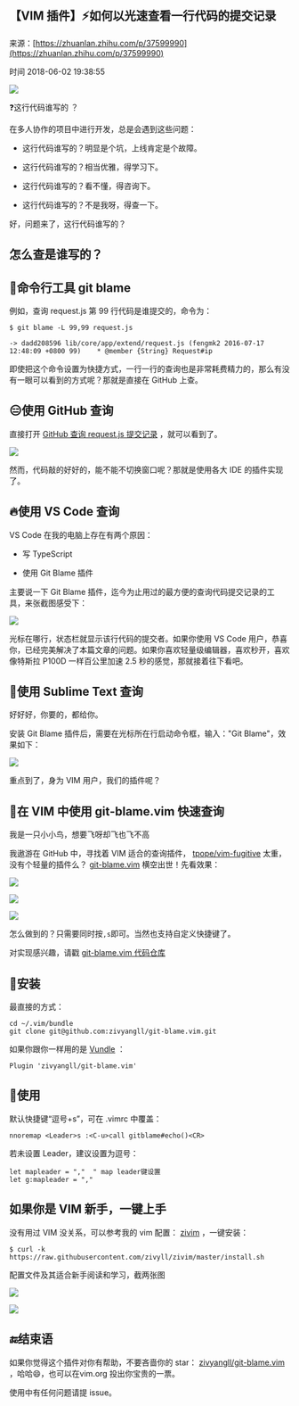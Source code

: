 ## 【VIM 插件】⚡如何以光速查看一行代码的提交记录

来源：[https://zhuanlan.zhihu.com/p/37599990](https://zhuanlan.zhihu.com/p/37599990)

时间 2018-06-02 19:38:55

 
![][0]
 
:question:这行代码谁写的 ？
 
在多人协作的项目中进行开发，总是会遇到这些问题：
 
- 这行代码谁写的？明显是个坑，上线肯定是个故障。
 
- 这行代码谁写的？相当优雅，得学习下。
 
- 这行代码谁写的？看不懂，得咨询下。
 
- 这行代码谁写的？不是我呀，得查一下。
 
好，问题来了，这行代码谁写的？
 
## 怎么查是谁写的？
 
## :anger:命令行工具 git blame
 
例如，查询 request.js 第 99 行代码是谁提交的，命令为：
 
``` 
$ git blame -L 99,99 request.js

-> dadd208596 lib/core/app/extend/request.js (fengmk2 2016-07-17 12:48:09 +0800 99)    * @member {String} Request#ip
```
 
即使把这个命令设置为快捷方式，一行一行的查询也是非常耗费精力的，那么有没有一眼可以看到的方式呢？那就是直接在 GitHub 上查。
 
## :expressionless:使用 GitHub 查询
 
直接打开 [GitHub 查询 request.js 提交记录][9] ，就可以看到了。
 
 ![][1]
 
然而，代码敲的好好的，能不能不切换窗口呢？那就是使用各大 IDE 的插件实现了。
 
## :fire:使用 VS Code 查询
 
VS Code 在我的电脑上存在有两个原因：
 
- 写 TypeScript
 
- 使用 Git Blame 插件
 
主要说一下 Git Blame 插件，迄今为止用过的最方便的查询代码提交记录的工具，来张截图感受下：
 
 ![][2]
 
光标在哪行，状态栏就显示该行代码的提交者。如果你使用 VS Code 用户，恭喜你，已经完美解决了本篇文章的问题。如果你喜欢轻量级编辑器，喜欢秒开，喜欢像特斯拉 P100D 一样百公里加速 2.5 秒的感觉，那就接着往下看吧。
 
## :star2:使用 Sublime Text 查询
 
好好好，你要的，都给你。
 
安装 Git Blame 插件后，需要在光标所在行启动命令框，输入："Git Blame"，效果如下：
 
 ![][3]
 
重点到了，身为 VIM 用户，我们的插件呢？
 
## :rocket:在 VIM 中使用 git-blame.vim 快速查询
 
我是一只小小鸟，想要飞呀却飞也飞不高
 
我遨游在 GitHub 中，寻找着 VIM 适合的查询插件， [tpope/vim-fugitive][10] 太重，没有个轻量的插件么？ [git-blame.vim][11] 横空出世！先看效果：
 
 ![][4]
 
 ![][5]
 
 ![][6]
 
怎么做到的？只需要同时按`,s`即可。当然也支持自定义快捷键了。
 
对实现感兴趣，请戳 [git-blame.vim 代码仓库][12]
 
## :wrench:安装
 
最直接的方式：
 
``` 
cd ~/.vim/bundle
git clone git@github.com:zivyangll/git-blame.vim.git
```
 
如果你跟你一样用的是 [Vundle][13] ：
 
``` 
Plugin 'zivyangll/git-blame.vim'
```
 
## :clap:使用
 
默认快捷键“逗号+s”，可在 .vimrc 中覆盖：
 
``` 
nnoremap <Leader>s :<C-u>call gitblame#echo()<CR>
```
 
若未设置 Leader，建议设置为逗号：
 
``` 
let mapleader = ","  " map leader键设置
let g:mapleader = ","
```
 
## 如果你是 VIM 新手，一键上手
 
没有用过 VIM 没关系，可以参考我的 vim 配置： [zivim][14] ，一键安装：
 
``` 
$ curl -k https://raw.githubusercontent.com/zivyll/zivim/master/install.sh
```
 
配置文件及其适合新手阅读和学习，截两张图
 
 ![][7]
 
 ![][8]
 
## :end:结束语
 
如果你觉得这个插件对你有帮助，不要吝啬你的 star： [zivyangll/git-blame.vim][15] ，哈哈:smile:，也可以在vim.org 投出你宝贵的一票。
 
使用中有任何问题请提 issue。
 


[9]: https://link.zhihu.com/?target=https%3A//github.com/eggjs/egg/blame/master/app/extend/request.js
[10]: https://link.zhihu.com/?target=https%3A//github.com/tpope/vim-fugitive
[11]: https://link.zhihu.com/?target=https%3A//github.com/zivyangll/git-blame.vim
[12]: https://link.zhihu.com/?target=https%3A//github.com/zivyangll/git-blame.vim
[13]: https://link.zhihu.com/?target=https%3A//github.com/VundleVim/Vundle.vim
[14]: https://link.zhihu.com/?target=https%3A//github.com/zivyangll/zivim
[15]: https://link.zhihu.com/?target=https%3A//github.com/zivyangll/git-blame.vim
[0]: ./img/7V3AVbF.jpg 
[1]: ./img/MnINJjj.jpg 
[2]: ./img/YviUbqi.jpg 
[3]: ./img/faQnErF.jpg 
[4]: ./img/VvqMf2n.jpg 
[5]: ./img/qyQfiia.jpg 
[6]: ./img/BrqAvur.jpg 
[7]: ./img/6fYrmur.jpg 
[8]: ./img/qIBBJzu.jpg 